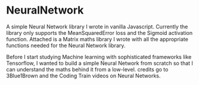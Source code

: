 # NeuralNetwork

A simple Neural Network library I wrote in vanilla Javascript. Currently the library only supports the MeanSquaredError loss and the Sigmoid activation function. Attached is a Matrix maths library I wrote with all the appropriate functions needed for the Neural Network library. 

Before I start studying Machine learning with sophisticated frameworks like Tensorflow, I wanted to build a simple Neural Network from scratch so that I can understand the maths behind it from a low-level.
credits go to 3Blue1Brown and the Coding Train videos on Neural Networks. 
